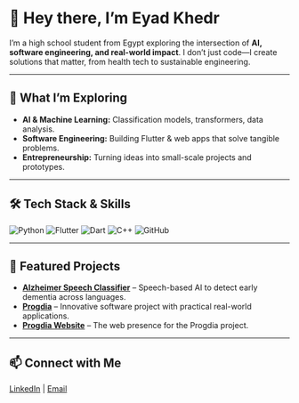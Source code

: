 # 👋 Hey there, I’m Eyad Khedr

I’m a high school student from Egypt exploring the intersection of **AI, software engineering, and real-world impact**. I don’t just code—I create solutions that matter, from health tech to sustainable engineering.

---

## 🚀 What I’m Exploring
- **AI & Machine Learning:** Classification models, transformers, data analysis.
- **Software Engineering:** Building Flutter & web apps that solve tangible problems.
- **Entrepreneurship:** Turning ideas into small-scale projects and prototypes.

---

## 🛠️ Tech Stack & Skills
![Python](https://img.shields.io/badge/Python-3776AB?style=for-the-badge&logo=python&logoColor=white)
![Flutter](https://img.shields.io/badge/Flutter-02569B?style=for-the-badge&logo=flutter&logoColor=white)
![Dart](https://img.shields.io/badge/Dart-0175C2?style=for-the-badge&logo=dart&logoColor=white)
![C++](https://img.shields.io/badge/C++-00599C?style=for-the-badge&logo=c%2B%2B&logoColor=white)
![GitHub](https://img.shields.io/badge/GitHub-181717?style=for-the-badge&logo=github&logoColor=white)

---

## 🌟 Featured Projects
- [**Alzheimer Speech Classifier**](https://github.com/eyadkhedr/alzheimer-speech-classifier) – Speech-based AI to detect early dementia across languages.
- [**Progdia**](https://github.com/eyadkhedr/progdia) – Innovative software project with practical real-world applications.
- [**Progdia Website**](https://github.com/eyadkhedr/progdia-website) – The web presence for the Progdia project.

---

## 📫 Connect with Me
[LinkedIn](https://www.linkedin.com/in/eyad-khedr) | [Email](mailto:eyada0103@gmail.com)
